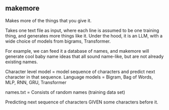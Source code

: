 ## makemore

Makes more of the things that you give it.

Takes one text file as input, where each line is assumed to be one training thing, and generates more things like it. Under the hood, it is an
LLM, with a wide choice of models from bigrams, Transformer.

For example, we can feed it a database of names, and makemore will generate cool baby name ideas that all sound name-like, but are not already existing names.

Character level model = model sequence of characters and predict next character in that sequence.
Language models = Bigram, Bag of Words, MLP, RNN, GRU, Transformer

names.txt = Consists of random names (training data set)

Predicting next sequence of characters GIVEN some characters before it.
